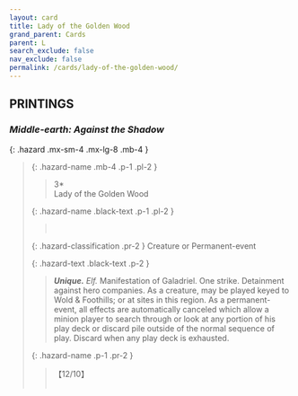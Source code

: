 ```yaml
---
layout: card
title: Lady of the Golden Wood
grand_parent: Cards
parent: L
search_exclude: false
nav_exclude: false
permalink: /cards/lady-of-the-golden-wood/
---
```


## PRINTINGS


### _Middle-earth: Against the Shadow_

{: .hazard .mx-sm-4 .mx-lg-8 .mb-4 }
> {: .hazard-name .mb-4 .p-1 .pl-2 }
> > <div class="hazard-mp">3*</div>
> > <div class="card-name">Lady of the Golden Wood</div>
>
> {: .hazard-name .black-text .p-1 .pl-2 }
> > &nbsp;
>
> {: .hazard-classification .pr-2 }
> Creature or Permanent-event
>
> {: .hazard-text .black-text .p-2 }
> > _**Unique.**_ _Elf._ Manifestation of Galadriel. One strike. Detainment against hero companies. As a creature, may be played keyed to Wold & Foothills; or at sites in this region. As a permanent-event, all effects are automatically canceled which allow a minion player to search through or look at any portion of his play deck or discard pile outside of the normal sequence of play. Discard when any play deck is exhausted. 
>
> {: .hazard-name .p-1 .pr-2 }
> > <div class="card-shield">【12/10】</div>
> > <div class="card-corruption">&nbsp;</div>
